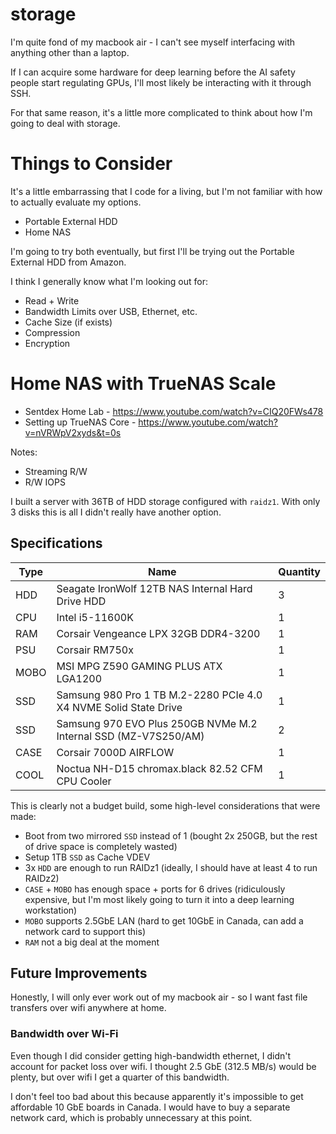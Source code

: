 # storage

I'm quite fond of my macbook air - I can't see myself
interfacing with anything other than a laptop.

If I can acquire some hardware for deep learning before
the AI safety people start regulating GPUs, I'll most
likely be interacting with it through SSH.

For that same reason, it's a little more complicated to
think about how I'm going to deal with storage.

# Things to Consider

It's a little embarrassing that I code for a living, but
I'm not familiar with how to actually evaluate my options.

- Portable External HDD
- Home NAS

I'm going to try both eventually, but first I'll be trying
out the Portable External HDD from Amazon.

I think I generally know what I'm looking out for:
- Read + Write
- Bandwidth Limits over USB, Ethernet, etc.
- Cache Size (if exists)
- Compression
- Encryption

# Home NAS with TrueNAS Scale

- Sentdex Home Lab - https://www.youtube.com/watch?v=CIQ20FWs478
- Setting up TrueNAS Core - https://www.youtube.com/watch?v=nVRWpV2xyds&t=0s

Notes:
- Streaming R/W
- R/W IOPS

I built a server with 36TB of HDD storage configured with `raidz1`. With only 3 disks this is all I didn't really have another option.

## Specifications
Type | Name | Quantity
-- | -- | --
HDD | Seagate IronWolf 12TB NAS Internal Hard Drive HDD | 3
CPU | Intel i5-11600K | 1
RAM | Corsair Vengeance LPX 32GB DDR4-3200 | 1
PSU | Corsair RM750x | 1
MOBO | MSI MPG Z590 GAMING PLUS ATX LGA1200 | 1
SSD | Samsung 980 Pro 1 TB M.2-2280 PCIe 4.0 X4 NVME Solid State Drive | 1
SSD | Samsung 970 EVO Plus 250GB NVMe M.2 Internal SSD (MZ-V7S250/AM) | 2
CASE | Corsair 7000D AIRFLOW | 1
COOL | Noctua NH-D15 chromax.black 82.52 CFM CPU Cooler | 1

This is clearly not a budget build, some high-level considerations that were made:
- Boot from two mirrored `SSD` instead of 1 (bought 2x 250GB, but the rest of drive space is completely wasted)
- Setup 1TB `SSD` as Cache VDEV
- 3x `HDD` are enough to run RAIDz1 (ideally, I should have at least 4 to run RAIDz2)
- `CASE` + `MOBO` has enough space + ports for 6 drives (ridiculously expensive, but I'm most likely going to turn it into a deep learning workstation)
- `MOBO` supports 2.5GbE LAN (hard to get 10GbE in Canada, can add a network card to support this)
- `RAM` not a big deal at the moment

## Future Improvements

Honestly, I will only ever work out of my macbook air - so
I want fast file transfers over wifi anywhere at home.

### Bandwidth over Wi-Fi
Even though I did consider getting high-bandwidth
ethernet, I didn't account for packet loss over wifi. I
thought 2.5 GbE (312.5 MB/s) would be plenty, but over
wifi I get a quarter of this bandwidth. 

I don't feel too bad about this because apparently it's
impossible to get affordable 10 GbE boards in Canada. I
would have to buy a separate network card, which is
probably unnecessary at this point.
